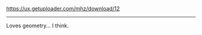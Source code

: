 https://ux.getuploader.com/mhz/download/12
______________________________________________
Loves geometry... I think.
